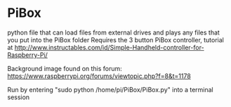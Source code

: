 # PiBox
python file that can load files from external drives and plays any files that you put into the PiBox folder
Requires the 3 button PiBox controller, tutorial at
http://www.instructables.com/id/Simple-Handheld-controller-for-Raspberry-Pi/


Background image found on this forum:
https://www.raspberrypi.org/forums/viewtopic.php?f=8&t=1178

Run by entering "sudo python /home/pi/PiBox/PiBox.py" into a terminal session
